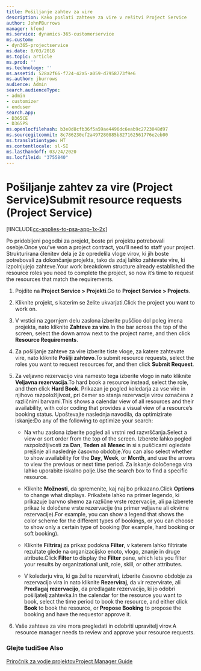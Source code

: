 ```yaml
---
title: Pošiljanje zahtev za vire
description: Kako poslati zahteve za vire v rešitvi Project Service
author: JohnPBurrows
manager: kfend
ms.service: dynamics-365-customerservice
ms.custom:
- dyn365-projectservice
ms.date: 8/03/2018
ms.topic: article
ms.prod: ''
ms.technology: ''
ms.assetid: 528a2f66-f724-42a5-a059-d7958773f9e6
ms.author: jburrows
audience: Admin
search.audienceType:
- admin
- customizer
- enduser
search.app:
- D365CE
- D365PS
ms.openlocfilehash: b3e0d8cfb36f5a59ae4496dc6eab9c2723048d97
ms.sourcegitcommit: 8c786230ef2a497280885b827162561776e2eb00
ms.translationtype: HT
ms.contentlocale: sl-SI
ms.lasthandoff: 03/24/2020
ms.locfileid: "3755840"
---
```

# <a name="submit-resource-requests-project-service"></a><span data-ttu-id="87007-103">Pošiljanje zahtev za vire (Project Service)</span><span class="sxs-lookup"><span data-stu-id="87007-103">Submit resource requests (Project Service)</span></span>

[!INCLUDE[cc-applies-to-psa-app-1x-2x](../includes/cc-applies-to-psa-app-1x-2x.md)]

<span data-ttu-id="87007-104">Po pridobljeni pogodbi za projekt, boste pri projektu potrebovali osebje.</span><span class="sxs-lookup"><span data-stu-id="87007-104">Once you’ve won a project contract, you’ll need to staff your project.</span></span> <span data-ttu-id="87007-105">Strukturirana členitev dela je že opredelila vloge virov, ki jih boste potrebovali za dokončanje projekta, tako da zdaj lahko zahtevate vire, ki izpolnjujejo zahteve.</span><span class="sxs-lookup"><span data-stu-id="87007-105">Your work breakdown structure already established the resource roles you need to complete the project, so now it’s time to request the resources that match the requirements.</span></span>  
  
1.  <span data-ttu-id="87007-106">Pojdite na **Project Service > Projekti**.</span><span class="sxs-lookup"><span data-stu-id="87007-106">Go to **Project Service > Projects**.</span></span>  
  
2.  <span data-ttu-id="87007-107">Kliknite projekt, s katerim se želite ukvarjati.</span><span class="sxs-lookup"><span data-stu-id="87007-107">Click the project you want to work on.</span></span>  
  
3.  <span data-ttu-id="87007-108">V vrstici na zgornjem delu zaslona izberite puščico dol poleg imena projekta, nato kliknite **Zahteve za vire**.</span><span class="sxs-lookup"><span data-stu-id="87007-108">In the bar across the top of the screen, select the down arrow next to the project name, and then click **Resource Requirements**.</span></span>  
  
4.  <span data-ttu-id="87007-109">Za pošiljanje zahteve za vire izberite tiste vloge, za katere zahtevate vire, nato kliknite **Pošlji zahtevo**.</span><span class="sxs-lookup"><span data-stu-id="87007-109">To submit resource requests, select the roles you want to request resources for, and then click **Submit Request**.</span></span>  
  
5.  <span data-ttu-id="87007-110">Za veljavno rezervacijo vira namesto tega izberite vlogo in nato kliknite **Veljavna rezervacija**.</span><span class="sxs-lookup"><span data-stu-id="87007-110">To hard book a resource instead, select the role, and then click **Hard Book**.</span></span> <span data-ttu-id="87007-111">Prikazan je pogled koledarja za vse vire in njihovo razpoložljivost, pri čemer so stanja rezervacije virov označena z različnimi barvami.</span><span class="sxs-lookup"><span data-stu-id="87007-111">This shows a calendar view of all resources and their availability, with color coding that provides a visual view of a resource’s booking status.</span></span> <span data-ttu-id="87007-112">Upoštevajte naslednja navodila, da optimizirate iskanje:</span><span class="sxs-lookup"><span data-stu-id="87007-112">Do any of the following to optimize your search:</span></span>  
  
    -   <span data-ttu-id="87007-113">Na vrhu zaslona izberite pogled ali vrstni red razvrščanja.</span><span class="sxs-lookup"><span data-stu-id="87007-113">Select a view or sort order from the top of the screen.</span></span> <span data-ttu-id="87007-114">Izberete lahko pogled razpoložljivosti za **Dan**, **Teden** ali **Mesec** in si s puščicami ogledate prejšnje ali naslednje časovno obdobje.</span><span class="sxs-lookup"><span data-stu-id="87007-114">You can also select whether to show availability for the **Day**, **Week**, or **Month**, and use the arrows to view the previous or next time period.</span></span> <span data-ttu-id="87007-115">Za iskanje določenega vira lahko uporabite iskalno polje.</span><span class="sxs-lookup"><span data-stu-id="87007-115">Use the search box to find a specific resource.</span></span>  
  
    -   <span data-ttu-id="87007-116">Kliknite **Možnosti**, da spremenite, kaj naj bo prikazano.</span><span class="sxs-lookup"><span data-stu-id="87007-116">Click **Options** to change what displays.</span></span> <span data-ttu-id="87007-117">Prikažete lahko na primer legendo, ki prikazuje barvno shemo za različne vrste rezervacije, ali pa izberete prikaz le določene vrste rezervacije (na primer veljavne ali okvirne rezervacije).</span><span class="sxs-lookup"><span data-stu-id="87007-117">For example, you can show a legend that shows the color scheme for the different types of bookings, or you can choose to show only a certain type of booking (for example, hard booking or soft booking).</span></span>  
  
    -   <span data-ttu-id="87007-118">Kliknite **Filtriraj** za prikaz podokna **Filter**, v katerem lahko filtrirate rezultate glede na organizacijsko enoto, vlogo, znanje in druge atribute.</span><span class="sxs-lookup"><span data-stu-id="87007-118">Click **Filter** to display the **Filter** pane, which lets you filter your results by organizational unit, role, skill, or other attributes.</span></span>  
  
    -   <span data-ttu-id="87007-119">V koledarju vira, ki ga želite rezervirati, izberite časovno obdobje za rezervacijo vira in nato kliknite **Rezerviraj**, da vir rezervirate, ali **Predlagaj rezervacijo**, da predlagate rezervacijo, ki jo odobri pošiljatelj zahtevka.</span><span class="sxs-lookup"><span data-stu-id="87007-119">In the calendar for the resource you want to book, select the time period to book the resource, and either click **Book** to book the resource, or **Propose Booking** to propose the booking and have the requestor approve it.</span></span>  
  
6.  <span data-ttu-id="87007-120">Vaše zahteve za vire mora pregledati in odobriti upravitelj virov.</span><span class="sxs-lookup"><span data-stu-id="87007-120">A resource manager needs to review and approve your resource requests.</span></span>  
  
### <a name="see-also"></a><span data-ttu-id="87007-121">Glejte tudi</span><span class="sxs-lookup"><span data-stu-id="87007-121">See Also</span></span>  
 [<span data-ttu-id="87007-122">Priročnik za vodje projektov</span><span class="sxs-lookup"><span data-stu-id="87007-122">Project Manager Guide</span></span>](../project-service/project-manager-guide.md)

